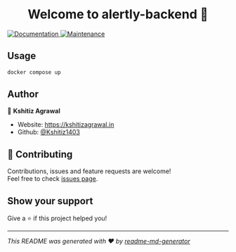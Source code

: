 <h1 align="center">Welcome to alertly-backend 👋</h1>
<p>
  <a href="https://github.com/Kshitiz1403/Alertly#readme" target="_blank">
    <img alt="Documentation" src="https://img.shields.io/badge/documentation-yes-brightgreen.svg" />
  </a>
  <a href="https://github.com/Kshitiz1403/Alertly/graphs/commit-activity" target="_blank">
    <img alt="Maintenance" src="https://img.shields.io/badge/Maintained%3F-yes-green.svg" />
  </a>
</p>

## Usage

```sh
docker compose up
```

## Author

👤 **Kshitiz Agrawal**

- Website: https://kshitizagrawal.in
- Github: [@Kshitiz1403](https://github.com/Kshitiz1403)

## 🤝 Contributing

Contributions, issues and feature requests are welcome!<br />Feel free to check [issues page](https://github.com/Kshitiz1403/Alertly/issues).

## Show your support

Give a ⭐️ if this project helped you!

---

_This README was generated with ❤️ by [readme-md-generator](https://github.com/kefranabg/readme-md-generator)_
